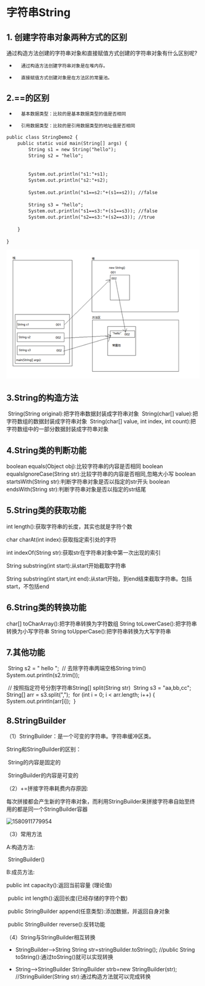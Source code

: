 # 字符串String

## 1. 创建字符串对象两种方式的区别

通过构造方法创建的字符串对象和直接赋值方式创建的字符串对象有什么区别呢?
* 		通过构造方法创建字符串对象是在堆内存。
* 		直接赋值方式创建对象是在方法区的常量池。

## 2.==的区别

* 		基本数据类型：比较的是基本数据类型的值是否相同
* 		引用数据类型：比较的是引用数据类型的地址值是否相同

```
public class StringDemo2 {
	public static void main(String[] args) {
		String s1 = new String("hello");
		String s2 = "hello";
		

		System.out.println("s1:"+s1);
		System.out.println("s2:"+s2);
		
		System.out.println("s1==s2:"+(s1==s2)); //false
		
		String s3 = "hello";
		System.out.println("s1==s3:"+(s1==s3)); //false
		System.out.println("s2==s3:"+(s2==s3)); //true
	
	}

}
```

![image](https://github.com/liuyu105/Java_basic/blob/master/images/1580910773076.png)

## 3.String的构造方法

​	String(String original):把字符串数据封装成字符串对象
​	String(char[] value):把字符数组的数据封装成字符串对象
​	String(char[] value, int index, int count):把字符数组中的一部分数据封装成字符串对象

## 4.String类的判断功能

  boolean equals(Object obj):比较字符串的内容是否相同
  boolean equalsIgnoreCase(String str):比较字符串的内容是否相同,忽略大小写
  boolean startsWith(String str):判断字符串对象是否以指定的str开头
  boolean endsWith(String str):判断字符串对象是否以指定的str结尾

## 5.String类的获取功能

  int length():获取字符串的长度，其实也就是字符个数

 char charAt(int index):获取指定索引处的字符

  int indexOf(String str):获取str在字符串对象中第一次出现的索引

 String substring(int start):从start开始截取字符串

 String substring(int start,int end):从start开始，到end结束截取字符串。包括start，不包括end

## 6.String类的转换功能

char[] toCharArray():把字符串转换为字符数组
String toLowerCase():把字符串转换为小写字符串
String toUpperCase():把字符串转换为大写字符串

## 7.其他功能

​       String s2 = "  hello  ";
​		// 去除字符串两端空格String trim()
​		System.out.println(s2.trim());

​	// 按照指定符号分割字符串String[] split(String str)
​	String s3 = "aa,bb,cc";
​	String[] arr = s3.split(",");
​	for (int i = 0; i < arr.length; i++) {
​		System.out.println(arr[i]);
​	}

## 8.StringBuilder

（1）StringBuilder：是一个可变的字符串。字符串缓冲区类。

String和StringBuilder的区别：

​       String的内容是固定的

​       StringBuilder的内容是可变的

（2）+=拼接字符串耗费内存原因:

每次拼接都会产生新的字符串对象，而利用StringBuilder来拼接字符串自始至终用的都是同一个StringBuilder容器

![1580911779954](C:\Users\梦晨涌京\AppData\Roaming\Typora\typora-user-images\1580911779954.png)

（3）常用方法

A:构造方法:

​    StringBuilder()

B:成员方法:

   public int capacity():返回当前容量 (理论值)

​    public int length():返回长度(已经存储的字符个数)

​    public StringBuilder append(任意类型):添加数据，并返回自身对象

​    public StringBuilder reverse():反转功能

（4）String与StringBuilder相互转换

- StringBuilder-->String
  String str=stringBuilder.toString(); //public String toString():通过toString()就可以实现转换

- String-->StringBuilder
  StringBuilder strb=new StringBuilder(str); //StringBuilder(String str):通过构造方法就可以完成转换
